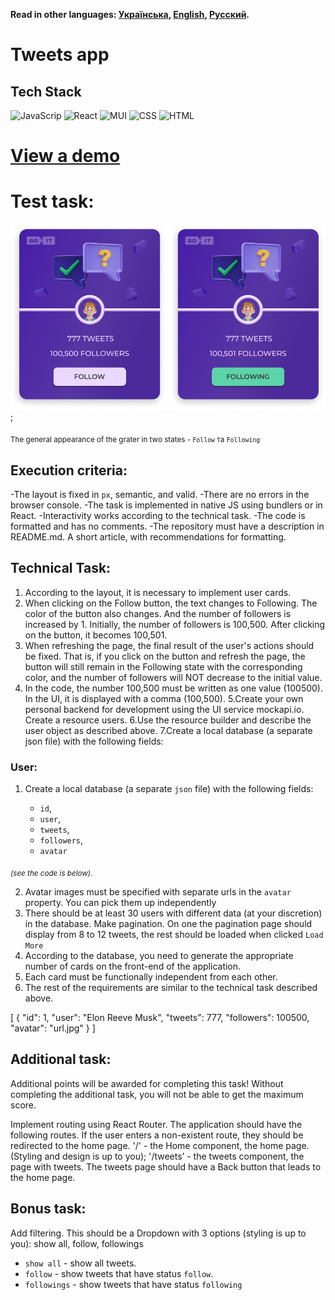**Read in other languages: [Українська](README.ua.md), [English](README.md), [Русский](README.ru.md).**

# Tweets app

## Tech Stack

![JavaScrip](https://img.shields.io/badge/JavaScript-323330?style=for-the-badge&logo=javascript&logoColor=F7DF1E)
![React](https://img.shields.io/badge/React-20232A?style=for-the-badge&logo=react&logoColor=61DAFB)
![MUI](https://img.shields.io/badge/Material%20UI-007FFF?style=for-the-badge&logo=mui&logoColor=white)
![CSS](https://img.shields.io/badge/language-CSS-blue?logo=CSS3)
![HTML](https://img.shields.io/badge/language-HTML-blue?logo=HTML5)

# [View a demo]()

# Test task:

![The general appearance of the grater in two states - Follow та Following](./src/assets/requirmentsImg.png);

<sub>The general appearance of the grater in two states - `Follow` та `Following`</sub>

## Execution criteria:

-The layout is fixed in `px`, semantic, and valid.
-There are no errors in the browser console.
-The task is implemented in native JS using bundlers or in React.
-Interactivity works according to the technical task.
-The code is formatted and has no comments.
-The repository must have a description in README.md. A short article, with recommendations for formatting.

## Technical Task:

1. According to the layout, it is necessary to implement user cards.
2. When clicking on the Follow button, the text changes to Following. The color of the button also changes. And the number of followers is increased by 1. Initially, the number of followers is 100,500. After clicking on the button, it becomes 100,501.
3. When refreshing the page, the final result of the user's actions should be fixed. That is, if you click on the button and refresh the page, the button will still remain in the Following state with the corresponding color, and the number of followers will NOT decrease to the initial value.
4. In the code, the number 100,500 must be written as one value (100500). In the UI, it is displayed with a comma (100,500).
   5.Create your own personal backend for development using the UI service mockapi.io. Create a resource users.
   6.Use the resource builder and describe the user object as described above.
   7.Create a local database (a separate json file) with the following fields:

### User:

1. Create a local database (a separate `json` file) with the following fields:

   - `id`,
   - `user`,
   - `tweets`,
   - `followers`,
   - `avatar`

<sub><i>(see the code is below).</i></sub>

2. Avatar images must be specified with separate urls in the `avatar` property. You can pick them up
   independently
3. There should be at least 30 users with different data (at your discretion) in the database. Make
   pagination. On one the pagination page should display from 8 to 12 tweets, the rest should be
   loaded when clicked `Load More`
4. According to the database, you need to generate the appropriate number of cards on the front-end
   of the application.
5. Each card must be functionally independent from each other.
6. The rest of the requirements are similar to the technical task described above.

[
{
"id": 1,
"user": "Elon Reeve Musk",
"tweets": 777,
"followers": 100500,
"avatar": "url.jpg"
}
]

## Additional task:

Additional points will be awarded for completing this task! Without completing the additional task, you will not be able to get the maximum score.

Implement routing using React Router.
The application should have the following routes. If the user enters a non-existent route, they should be redirected to the home page.
'/' - the Home component, the home page. (Styling and design is up to you);
'/tweets’ - the tweets component, the page with tweets. The tweets page should have a Back button that leads to the home page.

## Bonus task:

Add filtering. This should be a Dropdown with 3 options (styling is up to you): show all, follow, followings

- `show all` - show all tweets.
- `follow` - show tweets that have status `follow`.
- `followings` - show tweets that have status `following`
